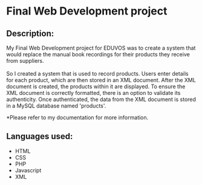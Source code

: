 # Final Web Development project

<h2> Description: </h2>
My Final Web Development project for EDUVOS was to create a system that would replace the manual book recordings for their products they receive from suppliers.
<br>
<br>
So I created a system that is used to record products. Users enter details for each product, which are then stored in an XML document. After the XML document is created, the products within it are displayed. To ensure the XML document is correctly formatted, there is an option to validate its authenticity. Once authenticated, the data from the XML document is stored in a MySQL database named 'products'.

*Please refer to my documentation for more information.

<h2> Languages used: </h2>
  <ul>
    <li>HTML</li>
    <li>CSS</li>
    <li>PHP</li>
    <li>Javascript</li>
    <li>XML</li>
  </ul>
